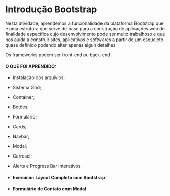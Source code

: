# Introdução Bootstrap

Nesta atividade, aprendemos a funcionalidade da plataforma Bootstrap que é uma estrutura que serve de base para a construção de aplicações web de finalidade específica cujo desenvolvimento pode ser muito trabalhoso e que nos ajuda a construir sites, aplicativos e softwares a partir de um esqueleto quase definido podendo alter apenas algun detalhes 

Os frameworks podem ser front-end ou back-end

 #### O QUE FOI APRENDIDO:

 - Instalação dos arquivios;
 - Sistema Grid;
 - Container;
 - Botões;
 - Formulário;
 - Cards;
 - Navbar;
 - Modal;
 - Carrosel;
 - Alerts e Progress Bar Interativos.

 - #### Exercício: Layout Completo com Bootstrap
 - #### Formulário de Contato com Modal


